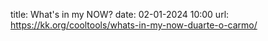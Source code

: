 title: What's in my NOW?
date: 02-01-2024 10:00
url: https://kk.org/cooltools/whats-in-my-now-duarte-o-carmo/